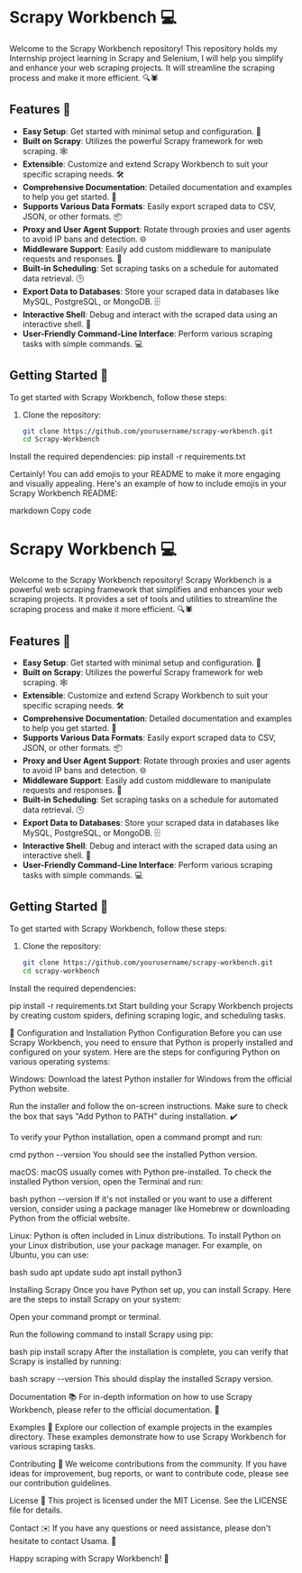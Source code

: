 # Scrapy Workbench 💻

Welcome to the Scrapy Workbench repository! This repository holds my Internship project learning in Scrapy and Selenium, I will help you simplify and enhance your web scraping projects. It will streamline the scraping process and make it more efficient. 🔍🕷️

## Features 🌟

- **Easy Setup**: Get started with minimal setup and configuration. 🚀
- **Built on Scrapy**: Utilizes the powerful Scrapy framework for web scraping. 🕸️
- **Extensible**: Customize and extend Scrapy Workbench to suit your specific scraping needs. 🛠️
- **Comprehensive Documentation**: Detailed documentation and examples to help you get started. 📖
- **Supports Various Data Formats**: Easily export scraped data to CSV, JSON, or other formats. 📦
- **Proxy and User Agent Support**: Rotate through proxies and user agents to avoid IP bans and detection. 🌐
- **Middleware Support**: Easily add custom middleware to manipulate requests and responses. 🤖
- **Built-in Scheduling**: Set scraping tasks on a schedule for automated data retrieval. 🕒
- **Export Data to Databases**: Store your scraped data in databases like MySQL, PostgreSQL, or MongoDB. 🗄️
- **Interactive Shell**: Debug and interact with the scraped data using an interactive shell. 💬
- **User-Friendly Command-Line Interface**: Perform various scraping tasks with simple commands. 💻

## Getting Started 🚀

To get started with Scrapy Workbench, follow these steps:

1. Clone the repository:

   ```bash
   git clone https://github.com/yourusername/scrapy-workbench.git
   cd Scrapy-Workbench

Install the required dependencies:
pip install -r requirements.txt

Certainly! You can add emojis to your README to make it more engaging and visually appealing. Here's an example of how to include emojis in your Scrapy Workbench README:

markdown
Copy code
# Scrapy Workbench 💻

Welcome to the Scrapy Workbench repository! Scrapy Workbench is a powerful web scraping framework that simplifies and enhances your web scraping projects. It provides a set of tools and utilities to streamline the scraping process and make it more efficient. 🔍🕷️

## Features 🌟

- **Easy Setup**: Get started with minimal setup and configuration. 🚀
- **Built on Scrapy**: Utilizes the powerful Scrapy framework for web scraping. 🕸️
- **Extensible**: Customize and extend Scrapy Workbench to suit your specific scraping needs. 🛠️
- **Comprehensive Documentation**: Detailed documentation and examples to help you get started. 📖
- **Supports Various Data Formats**: Easily export scraped data to CSV, JSON, or other formats. 📦
- **Proxy and User Agent Support**: Rotate through proxies and user agents to avoid IP bans and detection. 🌐
- **Middleware Support**: Easily add custom middleware to manipulate requests and responses. 🤖
- **Built-in Scheduling**: Set scraping tasks on a schedule for automated data retrieval. 🕒
- **Export Data to Databases**: Store your scraped data in databases like MySQL, PostgreSQL, or MongoDB. 🗄️
- **Interactive Shell**: Debug and interact with the scraped data using an interactive shell. 💬
- **User-Friendly Command-Line Interface**: Perform various scraping tasks with simple commands. 💻

## Getting Started 🚀

To get started with Scrapy Workbench, follow these steps:

1. Clone the repository:

   ```bash
   git clone https://github.com/yourusername/scrapy-workbench.git
   cd scrapy-workbench
Install the required dependencies:

pip install -r requirements.txt
Start building your Scrapy Workbench projects by creating custom spiders, defining scraping logic, and scheduling tasks.

🐍 Configuration and Installation
Python Configuration
Before you can use Scrapy Workbench, you need to ensure that Python is properly installed and configured on your system. Here are the steps for configuring Python on various operating systems:

Windows:
Download the latest Python installer for Windows from the official Python website.

Run the installer and follow the on-screen instructions. Make sure to check the box that says "Add Python to PATH" during installation. ✔️

To verify your Python installation, open a command prompt and run:

cmd
python --version
You should see the installed Python version.

macOS:
macOS usually comes with Python pre-installed. To check the installed Python version, open the Terminal and run:

bash
python --version
If it's not installed or you want to use a different version, consider using a package manager like Homebrew or downloading Python from the official website.

Linux:
Python is often included in Linux distributions. To install Python on your Linux distribution, use your package manager. For example, on Ubuntu, you can use:

bash
sudo apt update
sudo apt install python3

Installing Scrapy
Once you have Python set up, you can install Scrapy. Here are the steps to install Scrapy on your system:

Open your command prompt or terminal.

Run the following command to install Scrapy using pip:

bash
pip install scrapy
After the installation is complete, you can verify that Scrapy is installed by running:

bash
scrapy --version
This should display the installed Scrapy version.

Documentation 📚
For in-depth information on how to use Scrapy Workbench, please refer to the official documentation. 📜

Examples 🚀
Explore our collection of example projects in the examples directory. These examples demonstrate how to use Scrapy Workbench for various scraping tasks.

Contributing 🤝
We welcome contributions from the community. If you have ideas for improvement, bug reports, or want to contribute code, please see our contribution guidelines.

License 📝
This project is licensed under the MIT License. See the LICENSE file for details.

Contact ✉️
If you have any questions or need assistance, please don't hesitate to contact Usama. 📧

Happy scraping with Scrapy Workbench! 🎉 
